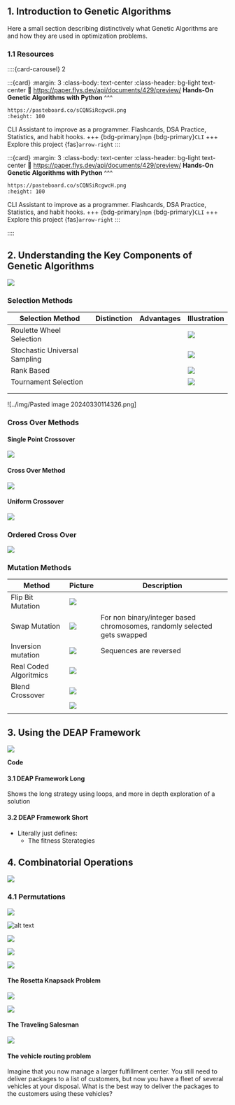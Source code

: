
## 1. Introduction to Genetic Algorithms


Here a small section describing distinctively what Genetic Algorithms are and how they are used in optimization problems.


### 1.1 Resources


::::{card-carousel} 2

:::{card}
:margin: 3
:class-body: text-center
:class-header: bg-light text-center
:link: https://paper.flys.dev/api/documents/429/preview/
**Hands-On Genetic Algorithms with Python**
^^^
```{image} 
https://pasteboard.co/sCQNSiRcgwcH.png
:height: 100
```

CLI Assistant to improve as a programmer. Flashcards, DSA Practice, Statistics, and habit hooks.
+++
{bdg-primary}`npm` {bdg-primary}`CLI`
+++
Explore this project {fas}`arrow-right`
:::


:::{card}
:margin: 3
:class-body: text-center
:class-header: bg-light text-center
:link: https://paper.flys.dev/api/documents/429/preview/
**Hands-On Genetic Algorithms with Python**
^^^
```{image} 
https://pasteboard.co/sCQNSiRcgwcH.png
:height: 100
```

CLI Assistant to improve as a programmer. Flashcards, DSA Practice, Statistics, and habit hooks.
+++
{bdg-primary}`npm` {bdg-primary}`CLI`
+++
Explore this project {fas}`arrow-right`
:::

::::

## 2. Understanding the Key Components of Genetic Algorithms



![](../img/Pasted%20image%2020240330154921.png)

### Selection Methods


| Selection Method              | Distinction | Advantages | Illustration                                        |
| ----------------------------- | ----------- | ---------- | --------------------------------------------------- |
| Roulette Wheel Selection      |             |            | ![](../img/Pasted%20image%2020240330154935.png)     |
| Stochastic Universal Sampling |             |            | ![](../img/Pasted%20image%2020240330154955.png)<br> |
| Rank Based                    |             |            | ![](../img/Pasted%20image%2020240330155004.png)     |
| Tournament Selection          |             |            | ![](../img/Pasted%20image%2020240330155012.png)     |
|                               |             |            |                                                     |
|                               |             |            |                                                     |

![../img/Pasted image 20240330114326.png]

### Cross Over Methods
#### Single Point Crossover

![](../img/Pasted%20image%2020240330155023.png)



#### Cross Over Method

![](../img/Pasted%20image%2020240330155034.png)

#### Uniform Crossover

![](../img/Pasted%20image%2020240330155050.png)

### Ordered Cross Over

![](../img/Pasted%20image%2020240330155105.png)
### Mutation Methods

| Method                 | Picture                                         | Description                                                              |
| ---------------------- | ----------------------------------------------- | ------------------------------------------------------------------------ |
| Flip Bit Mutation      | ![](../img/Pasted%20image%2020240330130007.png) |                                                                          |
| Swap Mutation          | ![](../img/Pasted%20image%2020240330130028.png) | For non binary/integer based chromosomes, randomly selected gets swapped |
| Inversion mutation     | ![](../img/Pasted%20image%2020240330130250.png) | Sequences are reversed                                                   |
| Real Coded Algoritmics | ![](../img/Pasted%20image%2020240330130354.png) |                                                                          |
| Blend Crossover        | ![](../img/Pasted%20image%2020240330130539.png) |                                                                          |
|                        | ![](../img/Pasted%20image%2020240330130601.png) |                                                                          |
|                        |                                                 |                                                                          |


## 3. Using the DEAP Framework


![](../img/Pasted%20image%2020240330201126.png)


**Code**

#### 3.1 DEAP Framework Long

Shows the long strategy using loops, and more in depth exploration of a solution
#### 3.2 DEAP Framework Short

- Literally just defines:
	- The fitness Sterategies



## 4. Combinatorial Operations

![](../img/Pasted%20image%2020240330192842.png)


### 4.1 Permutations

![](./../img/2024-03-31-01-43-28.png)

![alt text](image.png)

![](./../img/2024-03-31-01-49-19.png)

![](./../img/2024-03-31-01-49-38.png)


![](./../img/2024-03-31-01-50-14.png)

#### The Rosetta Knapsack Problem

![](../img/Pasted%20image%2020240331023945.png)




![](../img/Pasted%20image%2020240331024959.png)


#### The Traveling Salesman



![](../img/Pasted%20image%2020240331032346.png)


#### The vehicle routing problem


Imagine that you now manage a larger fulfillment center. You still need to deliver packages to a list of customers, but now you have a fleet of several vehicles at your disposal. What is the best way to deliver the packages to the customers using these vehicles?






